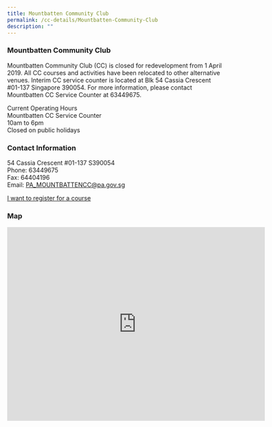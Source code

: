 ```yaml
---
title: Mountbatten Community Club
permalink: /cc-details/Mountbatten-Community-Club
description: ""
---
```

### Mountbatten Community Club

Mountbatten Community Club (CC) is closed for redevelopment from 1 April 2019. All CC courses and activities have been relocated to other alternative venues. Interim CC service counter is located at Blk 54 Cassia Crescent #01-137 Singapore 390054. For more information, please contact Mountbatten CC Service Counter at 63449675.

Current Operating Hours  
Mountbatten CC Service Counter  
10am to 6pm  
Closed on public holidays  
  

### Contact Information

54 Cassia Crescent #01-137 S390054  
Phone: 63449675  
Fax: 64404196  
Email: [PA\_MOUNTBATTENCC@pa.gov.sg](mailto:PA_MOUNTBATTENCC@pa.gov.sg)  

[I want to register for a course](https://www.onepa.gov.sg/)

### Map

<iframe src="https://www.google.com/maps/embed?pb=!1m18!1m12!1m3!1d3988.774875756765!2d103.88271206533115!3d1.3104040620645256!2m3!1f0!2f0!3f0!3m2!1i1024!2i768!4f13.1!3m3!1m2!1s0x31da183927b44b91%3A0x5ddada9edff246ee!2sBlock%2054%20HDB%20Cassia!5e0!3m2!1sen!2ssg!4v1661239607398!5m2!1sen!2ssg" width="600" height="450" style="border:0;" allowfullscreen="" loading="lazy" ></iframe>